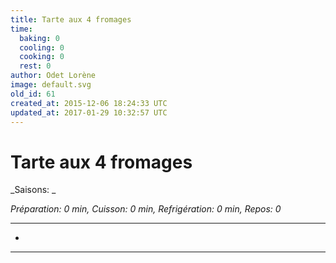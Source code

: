 ```yaml
---
title: Tarte aux 4 fromages
time:
  baking: 0
  cooling: 0
  cooking: 0
  rest: 0
author: Odet Lorène
image: default.svg
old_id: 61
created_at: 2015-12-06 18:24:33 UTC
updated_at: 2017-01-29 10:32:57 UTC
---
```


# Tarte aux 4 fromages

_Saisons: _

_Préparation: 0 min, Cuisson: 0 min, Refrigération: 0 min, Repos: 0_

---

-

---
